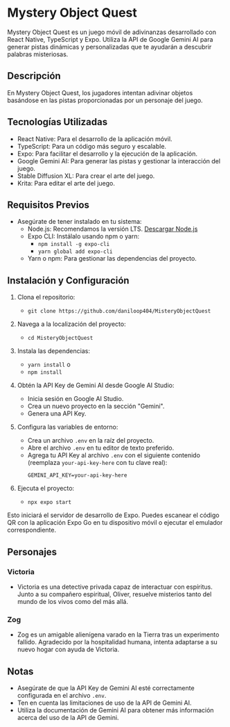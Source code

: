 # Mystery Object Quest

Mystery Object Quest es un juego móvil de adivinanzas desarrollado con React Native, TypeScript y Expo. Utiliza la API de Google Gemini AI para generar pistas dinámicas y personalizadas que te ayudarán a descubrir palabras misteriosas.

## Descripción

En Mystery Object Quest, los jugadores intentan adivinar objetos basándose en las pistas proporcionadas por un personaje del juego.

## Tecnologías Utilizadas

* React Native: Para el desarrollo de la aplicación móvil.
* TypeScript: Para un código más seguro y escalable.
* Expo: Para facilitar el desarrollo y la ejecución de la aplicación.
* Google Gemini AI: Para generar las pistas y gestionar la interacción del juego.
* Stable Diffusion XL: Para crear el arte del juego.
* Krita: Para editar el arte del juego.

## Requisitos Previos

* Asegúrate de tener instalado en tu sistema:
    + Node.js: Recomendamos la versión LTS. [Descargar Node.js](https://nodejs.org/)
    + Expo CLI: Instálalo usando npm o yarn:
        - `npm install -g expo-cli`
        - `yarn global add expo-cli`
    + Yarn o npm: Para gestionar las dependencias del proyecto.

## Instalación y Configuración

1. Clona el repositorio:
    - `git clone https://github.com/daniloop404/MisteryObjectQuest`

2. Navega a la localización del proyecto:
    - `cd MisteryObjectQuest`

3. Instala las dependencias:
    - `yarn install`
    o 
    - `npm install`

4. Obtén la API Key de Gemini AI desde Google AI Studio:
    + Inicia sesión en Google AI Studio.
    + Crea un nuevo proyecto en la sección "Gemini".
    + Genera una API Key.

5. Configura las variables de entorno:
    + Crea un archivo `.env` en la raíz del proyecto.
    + Abre el archivo `.env` en tu editor de texto preferido.
    + Agrega tu API Key al archivo `.env` con el siguiente contenido (reemplaza `your-api-key-here` con tu clave real):
        ```plaintext
        GEMINI_API_KEY=your-api-key-here
        ```

6. Ejecuta el proyecto:
    - `npx expo start`

Esto iniciará el servidor de desarrollo de Expo. Puedes escanear el código QR con la aplicación Expo Go en tu dispositivo móvil o ejecutar el emulador correspondiente.

## Personajes

### Victoria

* Victoria es una detective privada capaz de interactuar con espíritus. Junto a su compañero espiritual, Oliver, resuelve misterios tanto del mundo de los vivos como del más allá.

### Zog

* Zog es un amigable alienígena varado en la Tierra tras un experimento fallido. Agradecido por la hospitalidad humana, intenta adaptarse a su nuevo hogar con ayuda de Victoria.

## Notas

* Asegúrate de que la API Key de Gemini AI esté correctamente configurada en el archivo `.env`.
* Ten en cuenta las limitaciones de uso de la API de Gemini AI.
* Utiliza la documentación de Gemini AI para obtener más información acerca del uso de la API de Gemini.

